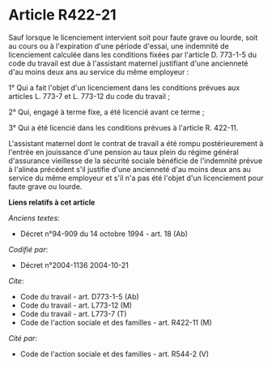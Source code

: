 # Article R422-21

Sauf lorsque le licenciement intervient soit pour faute grave ou lourde, soit au cours ou à l'expiration d'une période
d'essai, une indemnité de licenciement calculée dans les conditions fixées par l'article D. 773-1-5 du code du travail est
due à l'assistant maternel justifiant d'une ancienneté d'au moins deux ans au service du même employeur :

1° Qui a fait l'objet d'un licenciement dans les conditions prévues aux articles L. 773-7 et L. 773-12 du code du travail ;

2° Qui, engagé à terme fixe, a été licencié avant ce terme ;

3° Qui a été licencié dans les conditions prévues à l'article R. 422-11.

L'assistant maternel dont le contrat de travail a été rompu postérieurement à l'entrée en jouissance d'une pension au taux
plein du régime général d'assurance vieillesse de la sécurité sociale bénéficie de l'indemnité prévue à l'alinéa précédent
s'il justifie d'une ancienneté d'au moins deux ans au service du même employeur et s'il n'a pas été l'objet d'un licenciement
pour faute grave ou lourde.

**Liens relatifs à cet article**

_Anciens textes_:

  - Décret n°94-909 du 14 octobre 1994 - art. 18 (Ab)

_Codifié par_:

  - Décret n°2004-1136 2004-10-21

_Cite_:

  - Code du travail - art. D773-1-5 (Ab)
  - Code du travail - art. L773-12 (M)
  - Code du travail - art. L773-7 (T)
  - Code de l'action sociale et des familles - art. R422-11 (M)

_Cité par_:

  - Code de l'action sociale et des familles - art. R544-2 (V)

